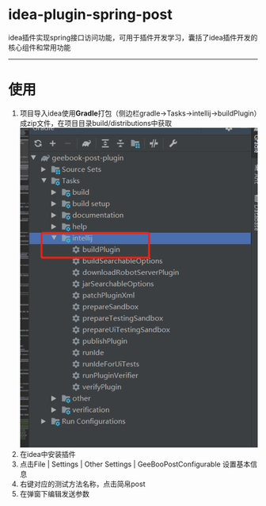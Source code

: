 # idea-plugin-spring-post
idea插件实现spring接口访问功能，可用于插件开发学习，囊括了idea插件开发的核心组件和常用功能
___
# 使用


1. 项目导入idea使用**Gradle**打包（侧边栏gradle->Tasks->intellij->buildPlugin）成zip文件，在项目目录build/distributions中获取
![alt text](/images/build.png "Title")
2. 在idea中安装插件
3. 点击File | Settings | Other Settings | GeeBooPostConfigurable 设置基本信息
4. 右键对应的测试方法名称，点击简帛post
5. 在弹窗下编辑发送参数
